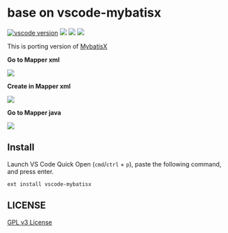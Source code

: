 # base on vscode-mybatisx

[![vscode version][vs-image]][vs-url]
![][install-url]
![][rate-url]
![][license-url]

This is porting version of [MybatisX](https://gitee.com/baomidou/MybatisX)

**Go to Mapper xml**

![](https://raw.githubusercontent.com/leftstick/vscode-mybatisx/master/images/gotoxml.gif)

**Create in Mapper xml**

![](https://raw.githubusercontent.com/leftstick/vscode-mybatisx/master/images/create.gif)

**Go to Mapper java**

![](https://raw.githubusercontent.com/leftstick/vscode-mybatisx/master/images/gotojava.gif)

## Install

Launch VS Code Quick Open (`cmd`/`ctrl` + `p`), paste the following command, and press enter.

```
ext install vscode-mybatisx
```

## LICENSE

[GPL v3 License](https://raw.githubusercontent.com/leftstick/vscode-mybatisx/master/LICENSE)

[vs-url]: https://marketplace.visualstudio.com/items?itemName=howardzuo.vscode-mybatisx
[vs-image]: https://vsmarketplacebadge.apphb.com/version/howardzuo.vscode-mybatisx.svg
[install-url]: https://vsmarketplacebadge.apphb.com/installs/howardzuo.vscode-mybatisx.svg
[rate-url]: https://vsmarketplacebadge.apphb.com/rating/howardzuo.vscode-mybatisx.svg
[license-url]: https://img.shields.io/github/license/leftstick/vscode-mybatisx.svg
